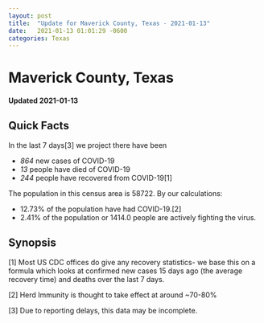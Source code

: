```yaml
---
layout: post
title:  "Update for Maverick County, Texas - 2021-01-13"
date:   2021-01-13 01:01:29 -0600
categories: Texas
---
```


# Maverick County, Texas
#### Updated 2021-01-13

## Quick Facts

In the last 7 days[3] we project there have been
- *864* new cases of COVID-19
- *13* people have died of COVID-19
- *244* people have recovered from COVID-19[1]

The population in this census area is 58722. By our calculations:
- 12.73% of the population have had COVID-19.[2]
- 2.41% of the population or 1414.0 people are actively fighting the virus.

## Synopsis




[1] Most US CDC offices do give any recovery statistics- we base this on a formula which looks at confirmed new cases
15 days ago (the average recovery time) and deaths over the last 7 days.

[2] Herd Immunity is thought to take effect at around ~70-80%

[3] Due to reporting delays, this data may be incomplete.
 
    